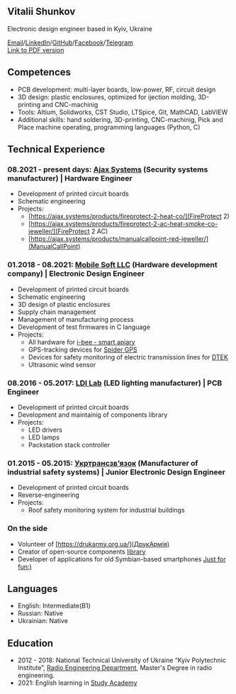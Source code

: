 ## Vitalii Shunkov

Electronic design engineer based in Kyiv, Ukraine

[Email](mailto:vtlshnkv@gmail.com)/[LinkedIn](https://www.linkedin.com/in/vitalii-shunkov/)/[GitHub](https://github.com/vitalii17)/[Facebook](https://www.facebook.com/vitalii.shunkov)/[Telegram](https://t.me/iilativ)  
[Link to PDF version](https://raw.githubusercontent.com/vitalii17/my-cv/gh-pages/my-cv.pdf)

## Competences
- PCB development: multi-layer boards, low-power, RF, circuit design
- 3D design: plastic enclosures, optimized for ijection molding, 3D-printing and CNC-machinig
- Tools: Altium, Solidworks, CST Studio, LTSpice, Git, MathCAD, LabVIEW
- Additional skills: hand soldering, 3D-printing, CNC-machinig, Pick and Place machine operating, programming languages (Python, C)

## Technical Experience

### 08.2021 - present days: [Ajax Systems](https://ajax.systems/) (Security systems manufacturer) | Hardware Engineer
- Development of printed circuit boards
- Schematic engineering
- Projects:
  - [https://ajax.systems/products/fireprotect-2-heat-co/](FireProtect 2)
  - [https://ajax.systems/products/fireprotect-2-ac-heat-smoke-co-jeweller/](FireProtect 2 AC)
  - [https://ajax.systems/products/manualcallpoint-red-jeweller/](ManualCallPoint)

### 01.2018 - 08.2021: [Mobile Soft LLC](http://mobilesoft.com.ua/) (Hardware development company) | Electronic Design Engineer 
- Development of printed circuit boards
- Schematic engineering
- 3D design of plastic enclosures
- Supply chain management
- Management of manufacturing process
- Development of test firmwares in C language
- Projects:
  - All hardware for [i-bee - smart apiary](https://www.i-bee.net/)
  - GPS-tracking devices for [Spider GPS](https://track-me.org/)
  - Devices for safety monitoring of electric transmission lines for [DTEK](https://dtek.com/)
  - Ultrasonic wind sensor

### 08.2016 - 05.2017: [LDI Lab](https://www.facebook.com/LDIlab/) (LED lighting manufacturer) | PCB Engineer
- Development of printed circuit boards
- Development and maintainig of components library 
- Projects:
  - LED drivers
  - LED lamps
  - Packstation stack controller

### 01.2015 - 05.2015: [Укртрансзв’язок](http://utz.com.ua/) (Manufacturer of industrial safety systems) | Junior Electronic Design Engineer
- Development of printed circuit boards
- Reverse-engineering
- Projects:
  - Roof safety monitoring system for industrial buildings

### On the side
- Volunteer of [https://drukarmy.org.ua/](ДрукАрмія) 
- Creator of open-source components [library](https://github.com/Vitalii17/SVLib)
- Developer of applications for old Symbian-based smartphones [Just for fun:)](https://applist.schumi1331.de/content/210)

## Languages
- English: Intermediate(B1)
- Russian: Native
- Ukrainian: Native

## Education
- 2012 - 2018: National Technical University of Ukraine “Kyiv Polytechnic Institute”, [Radio Engineering Department](https://rtf.kpi.ua/), Master's Degree in radio engineering.
- 2021: English learning in [Study Academy](https://studyacademy.ua/)





